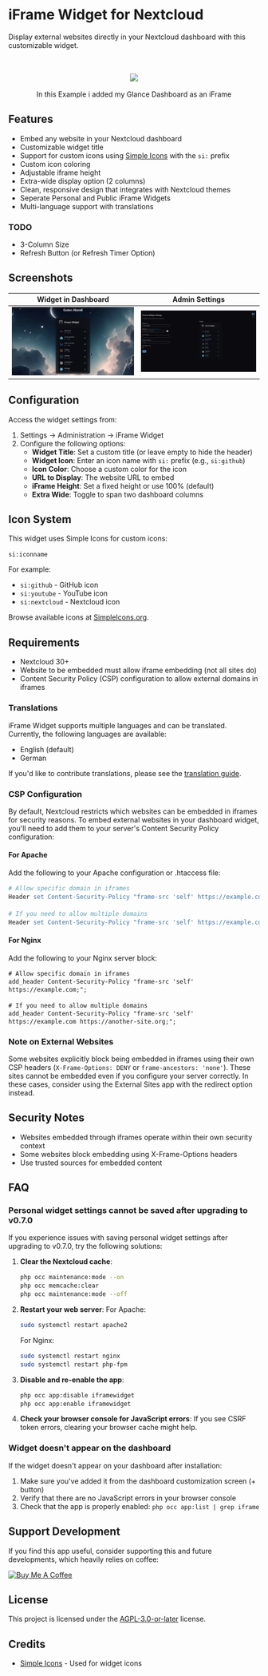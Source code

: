 # iFrame Widget for Nextcloud

Display external websites directly in your Nextcloud dashboard with this customizable widget.<br><br><br>

<p align="center"><img src="https://github.com/user-attachments/assets/86405272-4543-4f3d-b861-30c49ea0d414"/></p>
<p align="center">In this Example i added my Glance Dashboard as an iFrame</p>

## Features

- Embed any website in your Nextcloud dashboard
- Customizable widget title
- Support for custom icons using [Simple Icons](https://simpleicons.org/) with the `si:` prefix
- Custom icon coloring
- Adjustable iframe height
- Extra-wide display option (2 columns)
- Clean, responsive design that integrates with Nextcloud themes
- Seperate Personal and Public iFrame Widgets
- Multi-language support with translations


### TODO

- 3-Column Size
- Refresh Button (or Refresh Timer Option)


## Screenshots

| Widget in Dashboard | Admin Settings |
| :--: | :--: |
| <img src="nc-iframewidget-dashboard.png"/> | <img src="nc-iframewidget-settings.png"/> |


## Configuration

Access the widget settings from:

1. Settings → Administration → iFrame Widget
2. Configure the following options:
    - **Widget Title**: Set a custom title (or leave empty to hide the header)
    - **Widget Icon**: Enter an icon name with `si:` prefix (e.g., `si:github`)
    - **Icon Color**: Choose a custom color for the icon
    - **URL to Display**: The website URL to embed
    - **iFrame Height**: Set a fixed height or use 100% (default)
    - **Extra Wide**: Toggle to span two dashboard columns

## Icon System

This widget uses Simple Icons for custom icons:

`si:iconname`

For example:

- `si:github` - GitHub icon
- `si:youtube` - YouTube icon
- `si:nextcloud` - Nextcloud icon

Browse available icons at [SimpleIcons.org](https://simpleicons.org/).

## Requirements

- Nextcloud 30+
- Website to be embedded must allow iframe embedding (not all sites do)
- Content Security Policy (CSP) configuration to allow external domains in iframes


### Translations

iFrame Widget supports multiple languages and can be translated. Currently, the following languages are available:

- English (default)
- German

If you'd like to contribute translations, please see the [translation guide](docs/TRANSLATING.md).


### CSP Configuration

By default, Nextcloud restricts which websites can be embedded in iframes for security reasons. To embed external websites in your dashboard widget, you'll need to add them to your server's Content Security Policy configuration:

#### For Apache

Add the following to your Apache configuration or .htaccess file:

```apache
# Allow specific domain in iframes
Header set Content-Security-Policy "frame-src 'self' https://example.com;"

# If you need to allow multiple domains
Header set Content-Security-Policy "frame-src 'self' https://example.com https://another-site.org;"
```


#### For Nginx

Add the following to your Nginx server block:

```nginx
# Allow specific domain in iframes
add_header Content-Security-Policy "frame-src 'self' https://example.com;";

# If you need to allow multiple domains
add_header Content-Security-Policy "frame-src 'self' https://example.com https://another-site.org;";
```


### Note on External Websites

Some websites explicitly block being embedded in iframes using their own CSP headers (`X-Frame-Options: DENY` or `frame-ancestors: 'none'`). These sites cannot be embedded even if you configure your server correctly. In these cases, consider using the External Sites app with the redirect option instead.

## Security Notes

- Websites embedded through iframes operate within their own security context
- Some websites block embedding using X-Frame-Options headers
- Use trusted sources for embedded content

## FAQ

### Personal widget settings cannot be saved after upgrading to v0.7.0

If you experience issues with saving personal widget settings after upgrading to v0.7.0, try the following solutions:

1. **Clear the Nextcloud cache**:
   ```bash
   php occ maintenance:mode --on
   php occ memcache:clear
   php occ maintenance:mode --off
   ```

2. **Restart your web server**:
   For Apache:
   ```bash
   sudo systemctl restart apache2
   ```
   For Nginx:
   ```bash
   sudo systemctl restart nginx
   sudo systemctl restart php-fpm
   ```

3. **Disable and re-enable the app**:
   ```bash
   php occ app:disable iframewidget
   php occ app:enable iframewidget
   ```

4. **Check your browser console for JavaScript errors**:
   If you see CSRF token errors, clearing your browser cache might help.

### Widget doesn't appear on the dashboard

If the widget doesn't appear on your dashboard after installation:

1. Make sure you've added it from the dashboard customization screen (+ button)
2. Verify that there are no JavaScript errors in your browser console
3. Check that the app is properly enabled: `php occ app:list | grep iframe`

## Support Development

If you find this app useful, consider supporting this and future developments, which heavily relies on coffee:

<a href="https://www.buymeacoffee.com/itbaer" target="_blank"><img src="https://github.com/user-attachments/assets/64107f03-ba5b-473e-b8ad-f3696fe06002" alt="Buy Me A Coffee" style="height: 60px !important;max-width: 217px !important;" ></a>


## License

This project is licensed under the [AGPL-3.0-or-later](LICENSE) license.

## Credits

- [Simple Icons](https://simpleicons.org/) - Used for widget icons

